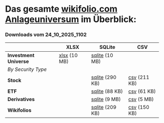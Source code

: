 # Das gesamte [wikifolio.com Anlageuniversum](https://help.wikifolio.com/article/102-welche-werte-kann-ich-im-wikifolio-handeln) im &Uuml;berblick:


### Downloads vom 24_10_2025_1102

| | XLSX | SQLite | CSV |
|--|--|--|--|
| **Investment Universe** | [xlsx](https://wikifolio.blob.core.windows.net/prod-documents/Investment_Universe.de.xlsx) (10 MB) | [sqlite](sqlite/Investment_Universe-24_10_2025_1102.sqlite.zip) (10 MB) | |
| *By Security Type* ||||
| **Stock** |  | [sqlite](sqlite/Stock-24_10_2025_1102.sqlite.zip) (290 KB) | [csv](csv/Stock-24_10_2025_1102.csv.zip) (211 KB) |
| **ETF** |  | [sqlite](sqlite/ETF-24_10_2025_1102.sqlite.zip) (88 KB) | [csv](csv/ETF-24_10_2025_1102.csv.zip) (61 KB) |
| **Derivatives** |  | [sqlite](sqlite/Derivatives-24_10_2025_1102.sqlite.zip) (9 MB) | [csv](csv/Derivatives-24_10_2025_1102.csv.zip) (5 MB) |
| **Wikifolios** |  | [sqlite](sqlite/Wikifolios-24_10_2025_1102.sqlite.zip) (209 KB) | [csv](csv/Wikifolios-24_10_2025_1102.csv.zip) (150 KB) |
